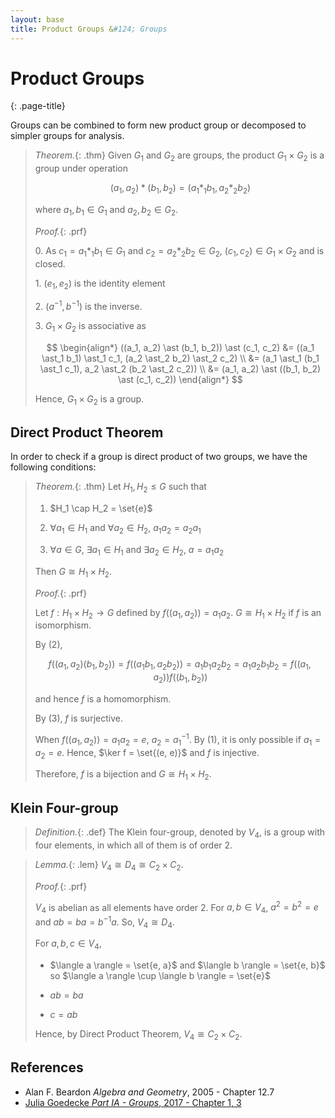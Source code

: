 ```yaml
---
layout: base
title: Product Groups &#124; Groups
---
```


# Product Groups
{: .page-title}

Groups can be combined to form new product group or decomposed to simpler groups for analysis.

> *Theorem.*{: .thm}
> Given $G_1$ and $G_2$ are groups, the product $G_1 \times G_2$ is a group under operation
>
> $$
  (a_1, a_2) \ast (b_1, b_2) = (a_1 \ast_1 b_1, a_2 \ast_2 b_2)
  $$
>
> where $a_1, b_1 \in G_1$ and $a_2, b_2 \in G_2$.
>
> *Proof.*{: .prf}
>
> 0\. As $c_1 = a_1 \ast_1 b_1 \in G_1$ and $c_2 = a_2 \ast_2 b_2 \in G_2$, $(c_1, c_2) \in G_1 \times G_2$ and is closed.
>
> 1\. $(e_1, e_2)$ is the identity element
>
> 2\. $(a^{-1}, b^{-1})$ is the inverse.
>
> 3\. $G_1 \times G_2$ is associative as
>
> $$
  \begin{align*}
  ((a_1, a_2) \ast (b_1, b_2)) \ast (c_1, c_2) &= ((a_1 \ast_1 b_1) \ast_1 c_1, (a_2 \ast_2 b_2) \ast_2 c_2) \\
  &= (a_1 \ast_1 (b_1 \ast_1 c_1), a_2 \ast_2 (b_2 \ast_2 c_2)) \\
  &= (a_1, a_2) \ast ((b_1, b_2) \ast (c_1, c_2))
  \end{align*}
  $$
>
> Hence, $G_1 \times G_2$ is a group.

## Direct Product Theorem

In order to check if a group is direct product of two groups, we have the following conditions:

> *Theorem.*{: .thm}
> Let $H_1, H_2 \le G$ such that
>
> 1. $H_1 \cap H_2 = \set{e}$
>
> 2. $\forall a_1 \in H_1$ and $\forall a_2 \in H_2$, $a_1a_2 = a_2a_1$
>
> 3. $\forall a \in G$, $\exists a_1 \in H_1$ and $\exists a_2 \in H_2$, $a = a_1a_2$
>
> Then $G \cong H_1 \times H_2$.
>
> *Proof.*{: .prf}
>
> Let $f: H_1 \times H_2 \to G$ defined by $f((a_1, a_2)) = a_1a_2$. $G \cong H_1 \times H_2$ if $f$ is an isomorphism.
>
> By (2),
>
> $$
  f((a_1, a_2)(b_1, b_2)) = f((a_1b_1, a_2b_2)) = a_1b_1a_2b_2 = a_1a_2b_1b_2 = f((a_1, a_2))f((b_1, b_2))
  $$
>
> and hence $f$ is a homomorphism.
>
> By (3), $f$ is surjective.
>
> When $f((a_1, a_2)) = a_1a_2 = e$, $a_2 = a_1^{-1}$. By (1), it is only possible if $a_1 = a_2 = e$. Hence, $\ker f = \set{(e, e)}$ and $f$ is injective.
>
> Therefore, $f$ is a bijection and $G \cong H_1 \times H_2$.

## Klein Four-group

> *Definition.*{: .def}
> The Klein four-group, denoted by $V_4$, is a group with four elements, in which all of them is of order $2$.

> *Lemma.*{: .lem}
> $V_4 \cong D_4 \cong C_2 \times C_2$.
>
> *Proof.*{: .prf}
>
> $V_4$ is abelian as all elements have order $2$.
> For $a, b \in V_4$, $a^2 = b^2 = e$ and $ab = ba = b^{-1}a$. So, $V_4 \cong D_4$.
>
> For $a, b, c \in V_4$,
>
> + $\langle a \rangle = \set{e, a}$ and $\langle b \rangle = \set{e, b}$ so $\langle a \rangle \cup \langle b \rangle = \set{e}$
>
> + $ab = ba$
>
> + $c = ab$
>
> Hence, by Direct Product Theorem, $V_4 \cong C_2 \times C_2$.

## References

* Alan F. Beardon _Algebra and Geometry_, 2005 - Chapter 12.7
* [Julia Goedecke _Part IA - Groups_, 2017 - Chapter 1, 3](https://www.julia-goedecke.de/pdf/GroupsNotes.pdf)
